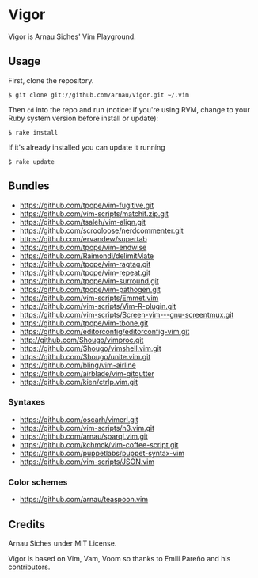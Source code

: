 # Vigor

Vigor is Arnau Siches' Vim Playground.

## Usage

First, clone the repository.

    $ git clone git://github.com/arnau/Vigor.git ~/.vim

Then `cd` into the repo and run (notice: if you're using RVM, change to your Ruby system version before install or update):

    $ rake install

If it's already installed you can update it running

    $ rake update

## Bundles

* https://github.com/tpope/vim-fugitive.git
* https://github.com/vim-scripts/matchit.zip.git
* https://github.com/tsaleh/vim-align.git
* https://github.com/scrooloose/nerdcommenter.git
* https://github.com/ervandew/supertab
* https://github.com/tpope/vim-endwise
* https://github.com/Raimondi/delimitMate
* https://github.com/tpope/vim-ragtag.git
* https://github.com/tpope/vim-repeat.git
* https://github.com/tpope/vim-surround.git
* https://github.com/tpope/vim-pathogen.git
* https://github.com/vim-scripts/Emmet.vim
* https://github.com/vim-scripts/Vim-R-plugin.git
* https://github.com/vim-scripts/Screen-vim---gnu-screentmux.git
* https://github.com/tpope/vim-tbone.git
* https://github.com/editorconfig/editorconfig-vim.git
* http://github.com/Shougo/vimproc.git
* https://github.com/Shougo/vimshell.vim.git
* https://github.com/Shougo/unite.vim.git
* https://github.com/bling/vim-airline
* https://github.com/airblade/vim-gitgutter
* https://github.com/kien/ctrlp.vim.git

### Syntaxes

* https://github.com/oscarh/vimerl.git
* https://github.com/vim-scripts/n3.vim.git
* https://github.com/arnau/sparql.vim.git
* https://github.com/kchmck/vim-coffee-script.git
* https://github.com/puppetlabs/puppet-syntax-vim
* https://github.com/vim-scripts/JSON.vim

### Color schemes

* https://github.com/arnau/teaspoon.vim

## Credits

Arnau Siches under MIT License.

Vigor is based on Vim, Vam, Voom so thanks to Emili Pareño and his contributors.

